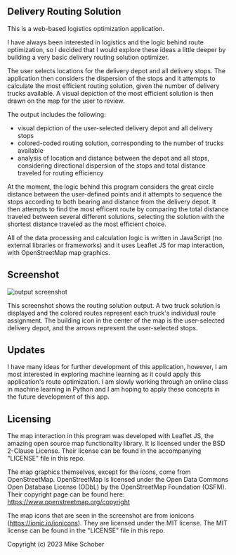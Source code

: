
## Delivery Routing Solution

This is a web-based logistics optimization application. 

I have always been interested in logistics and the logic behind route optimization, so I decided that I would explore these ideas a little deeper by building a very basic delivery routing solution optimizer.

The user selects locations for the delivery depot and all delivery stops. The application then considers the dispersion of the stops and it attempts to calculate the most efficient routing solution, given the number of delivery trucks available. A visual depiction of the most efficient solution is then drawn on the map for the user to review.

The output includes the following:
* visual depiction of the user-selected delivery depot and all delivery stops
* colored-coded routing solution, corresponding to the number of trucks available
* analysis of location and distance between the depot and all stops, considering directional dispersion of the stops and total distance traveled for routing efficiency

At the moment, the logic behind this program considers the great circle distance between the user-defined points and it attempts to sequence the stops according to both bearing and distance from the delivery depot. It then attempts to find the most efficent route by comparing the total distance traveled between several different solutions, selecting the solution with the shortest distance traveled as the most efficient choice.

All of the data processing and calculation logic is written in JavaScript (no external libraries or frameworks) and it uses Leaflet JS for map interaction, with OpenStreetMap map graphics.

## Screenshot
![output screenshot](https://github.com/Runningman47/delivery-routing-solution/blob/main/screenshot1.jpg)

This screenshot shows the routing solution output. A two truck solution is displayed and the colored routes represent each truck's individual route assignment. The building icon in the center of the map is the user-selected delivery depot, and the arrows represent the user-selected stops.

## Updates
I have many ideas for further development of this application, however, I am most interested in exploring machine learning as it could apply this application's route optimization. I am slowly working through an online class in machine learning in Python and I am hoping to apply these concepts in the future development of this app.

## Licensing
The map interaction in this program was developed with Leaflet JS, the amazing open source map functionality library. It is licensed under the BSD 2-Clause License. Their license can be found in the accompanying "LICENSE" file in this repo.
    
The map graphics themselves, except for the icons, come from OpenStreetMap. OpenStreetMap is licensed under the Open Data Commons Open Database License (ODbL) by the OpenStreetMap Foundation (OSFM). Their copyright page can be found here: https://www.openstreetmap.org/copyright 

The map icons that are seen in the screenshot are from ionicons (https://ionic.io/ionicons). They are licensed under the MIT license. The MIT license can be found in the "LICENSE" file in this repo.

Copyright (c) 2023 Mike Schober

